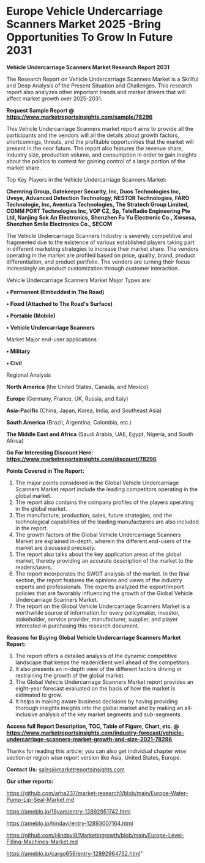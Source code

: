 # Europe Vehicle Undercarriage Scanners Market 2025 -Bring Opportunities To Grow In Future 2031

<strong>Vehicle Undercarriage Scanners Market Research Report 2031</strong>

The Research Report on Vehicle Undercarriage Scanners Market is a Skillful and Deep Analysis of the Present Situation and Challenges. This research report also analyzes other important trends and market drivers that will affect market growth over 2025-2031.

<strong>Request Sample Report @ <a href=https://www.marketreportsinsights.com/sample/78296>https://www.marketreportsinsights.com/sample/78296</a></strong>

This Vehicle Undercarriage Scanners market report aims to provide all the participants and the vendors will all the details about growth factors, shortcomings, threats, and the profitable opportunities that the market will present in the near future. The report also features the revenue share, industry size, production volume, and consumption in order to gain insights about the politics to contest for gaining control of a large portion of the market share.

Top Key Players in the Vehicle Undercarriage Scanners Market:

<strong>Chemring Group, Gatekeeper Security, Inc, Duos Technologies Inc, Uveye, Advanced Detection Technology, NESTOR Technologies, FARO Technologie, Inc, Aventura Technologies, The Stratech Group Limited, COMM PORT Technologies Inc, VOP CZ, Sp, TeleRadio Engineering Pte Ltd, Nanjing Sok An Electronics, Shenzhen Fu Yu Electronic Co., Xwsesa, Shenzhen Smile Electronics Co., SECOM</strong>

The Vehicle Undercarriage Scanners Industry is severely competitive and fragmented due to the existence of various established players taking part in different marketing strategies to increase their market share. The vendors operating in the market are profiled based on price, quality, brand, product differentiation, and product portfolio. The vendors are turning their focus increasingly on product customization through customer interaction.

Vehicle Undercarriage Scanners Market Major Types are:

<strong>• Permanent (Embedded in The Road)

• Fixed (Attached to The Road&#39;s Surface)

• Portable (Mobile)

• Vehicle Undercarriage Scanners</strong>

Market Major end-user applications :

<strong>• Military

• Civil</strong>

Regional Analysis

</u><strong><b>North America</b></strong> (the United States, Canada, and Mexico)

<strong><b>Europe </b></strong>(Germany, France, UK, Russia, and Italy)

<strong><b>Asia-Pacific</b></strong> (China, Japan, Korea, India, and Southeast Asia)

<strong><b>South America</b></strong> (Brazil, Argentina, Colombia, etc.)

<strong><b>The Middle East and Africa</b></strong> (Saudi Arabia, UAE, Egypt, Nigeria, and South Africa)

<strong>Go For Interesting Discount Here: <a href=https://www.marketreportsinsights.com/discount/78296>https://www.marketreportsinsights.com/discount/78296</a></strong>

<strong>Points Covered in The Report:</strong>
<ol>
  <li>The major points considered in the Global Vehicle Undercarriage Scanners Market report include the leading competitors operating in the global market.</li>
  <li>The report also contains the company profiles of the players operating in the global market.</li>
  <li>The manufacture, production, sales, future strategies, and the technological capabilities of the leading manufacturers are also included in the report.</li>
  <li>The growth factors of the Global Vehicle Undercarriage Scanners Market are explained in-depth, wherein the different end-users of the market are discussed precisely.</li>
  <li>The report also talks about the key application areas of the global market, thereby providing an accurate description of the market to the readers/users.</li>
  <li>The report incorporates the SWOT analysis of the market. In the final section, the report features the opinions and views of the industry experts and professionals. The experts analyzed the export/import policies that are favorably influencing the growth of the Global Vehicle Undercarriage Scanners Market.</li>
  <li>The report on the Global Vehicle Undercarriage Scanners Market is a worthwhile source of information for every policymaker, investor, stakeholder, service provider, manufacturer, supplier, and player interested in purchasing this research document.</li>
</ol>
<strong>Reasons for Buying Global Vehicle Undercarriage Scanners Market Report:</strong>

<ol>
  <li>The report offers a detailed analysis of the dynamic competitive landscape that keeps the reader/client well ahead of the competitors.</li>
  <li>It also presents an in-depth view of the different factors driving or restraining the growth of the global market.</li>
  <li>The Global Vehicle Undercarriage Scanners Market report provides an eight-year forecast evaluated on the basis of how the market is estimated to grow.</li>
  <li>It helps in making aware business decisions by having providing thorough insights insights into the global market and by making an all-inclusive analysis of the key market segments and sub-segments.</li>
</ol>
<strong>Access full Report Description, TOC, Table of Figure, Chart, etc. @ <a href=https://www.marketreportsinsights.com/industry-forecast/vehicle-undercarriage-scanners-market-growth-and-size-2021-78296>https://www.marketreportsinsights.com/industry-forecast/vehicle-undercarriage-scanners-market-growth-and-size-2021-78296</a></strong>


Thanks for reading this article; you can also get individual chapter wise section or region wise report version like Asia, United States, Europe.

<strong>Contact Us:</strong>
sales@marketreportsinsights.com

<strong>Our other reports:</strong>

<a href=https://github.com/arha237/market-research1/blob/main/Europe-Water-Pump-Lip-Seal-Market.md>https://github.com/arha237/market-research1/blob/main/Europe-Water-Pump-Lip-Seal-Market.md</a>

<a href=https://ameblo.jp/18yam/entry-12892951742.html>https://ameblo.jp/18yam/entry-12892951742.html</a>

<a href=https://ameblo.jp/hindavi/entry-12893007164.html>https://ameblo.jp/hindavi/entry-12893007164.html</a>

<a href=https://github.com/Hindavi8/Marketingrowth/blob/main/Europe-Level-Filling-Machines-Market.md>https://github.com/Hindavi8/Marketingrowth/blob/main/Europe-Level-Filling-Machines-Market.md</a>

<a href=https://ameblo.jp/cargo656/entry-12892964752.html>https://ameblo.jp/cargo656/entry-12892964752.html</a>"
